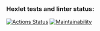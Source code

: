 ### Hexlet tests and linter status:
[![Actions Status](https://github.com/paulvino/java-project-61/workflows/hexlet-check/badge.svg)](https://github.com/paulvino/java-project-61/actions)
[![Maintainability](https://api.codeclimate.com/v1/badges/b941d93cd6e0116f9d4e/maintainability)](https://codeclimate.com/github/paulvino/java-project-61/maintainability)
